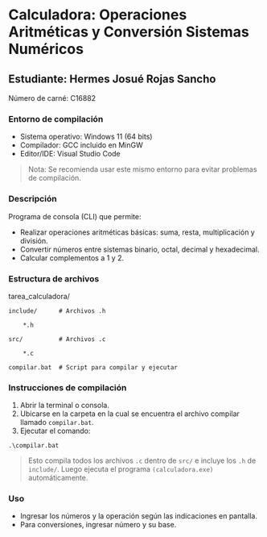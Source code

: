 # Calculadora: Operaciones Aritméticas y Conversión Sistemas Numéricos
## Estudiante: Hermes Josué Rojas Sancho

Número de carné: C16882

### Entorno de compilación
- Sistema operativo: Windows 11 (64 bits)
- Compilador: GCC incluido en MinGW
- Editor/IDE: Visual Studio Code

> Nota: Se recomienda usar este mismo entorno para evitar problemas de compilación.

### Descripción
Programa de consola (CLI) que permite:
- Realizar operaciones aritméticas básicas: suma, resta, multiplicación y división.
- Convertir números entre sistemas binario, octal, decimal y hexadecimal.
- Calcular complementos a 1 y 2.

### Estructura de archivos
tarea_calculadora/

    include/      # Archivos .h
    
        *.h
        
    src/          # Archivos .c
    
        *.c
        
    compilar.bat  # Script para compilar y ejecutar

### Instrucciones de compilación
1. Abrir la terminal o consola.
2. Ubicarse en la carpeta en la cual se encuentra el archivo compilar llamado `compilar.bat`.
3. Ejecutar el comando:

```
.\compilar.bat
```
> Esto compila todos los archivos `.c` dentro de `src/` e incluye los `.h` de `include/`. Luego ejecuta el programa `(calculadora.exe)` automáticamente.

### Uso
- Ingresar los números y la operación según las indicaciones en pantalla.
- Para conversiones, ingresar número y su base.
